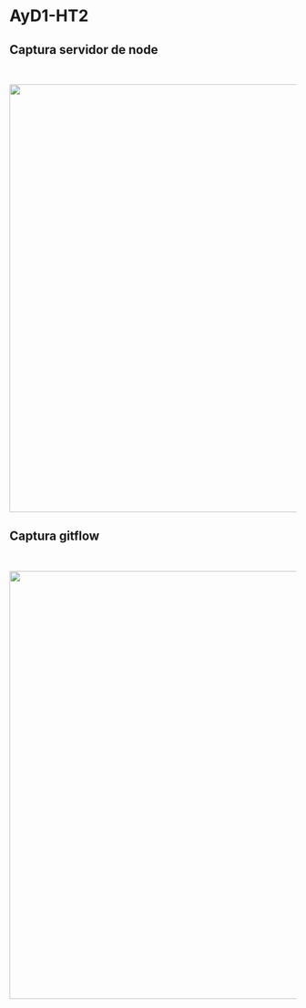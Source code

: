 # AyD1-HT2

## Captura servidor de node

</br>
<p align="center">
<img width="750" src="https://user-images.githubusercontent.com/57465474/153029091-73ca509d-ee29-46eb-bab7-41634b146efb.jpg">
</p>

## Captura gitflow

</br>
<p align="center">
<img width="750" src="https://user-images.githubusercontent.com/57465474/153042820-2dedb6e5-e5e9-4a52-99e1-dfc1b939ff8e.jpg">
</p>
